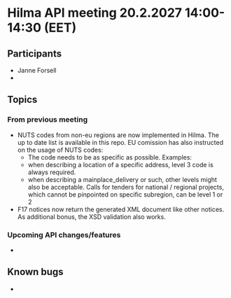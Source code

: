 # Hilma API meeting 20.2.2027 14:00-14:30 (EET)

## Participants

- Janne Forsell
- 


## Topics

### From previous meeting

* NUTS codes from non-eu regions are now implemented in Hilma. The up to date list is available in this repo. EU comission has also instructed on the usage of NUTS codes:
  * The code needs to be as specific as possible. Examples:
  * when describing a location of a specific address, level 3 code is always required.
  * when describing a mainplace_delivery or such, other levels might also be acceptable. Calls for tenders for national / regional projects, which cannot be pinpointed on specific subregion, can be level 1 or 2
* F17 notices now return the generated XML document like other notices. As additional bonus, the XSD validation also works.

### Upcoming API changes/features

*
## Known bugs

*
